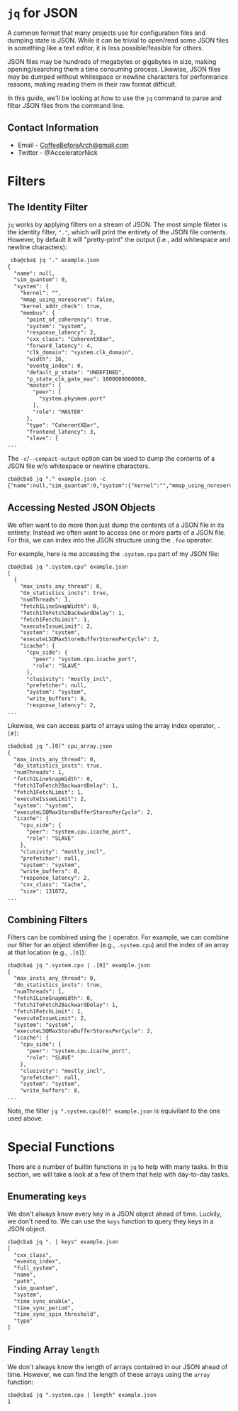 # `jq` for JSON

A common format that many projects use for configuration files and dumping state is JSON. While it can be trivial to open/read some JSON files in something like a text editor, it is less possible/feasible for others.

JSON files may be hundreds of megabytes or gigabytes in size, making opening/searching them a time consuming process. Likewise, JSON files may be dumped without whitespace or newline characters for performance reasons, making reading them in their raw format difficult.

In this guide, we'll be looking at how to use the `jq` command to parse and filter JSON files from the command line.

## Contact Information

- Email - CoffeeBeforeArch@gmail.com
- Twitter - @AcceleratorNick

# Filters

## The Identity Filter

`jq` works by applying filters on a stream of JSON. The most simple fileter is the identity filter, `"."`, which will print the entirety of the JSON file contents. However, by default it will "pretty-print" the output (i.e., add whitespace and newline characters):

```txt
 cba@cba$ jq "." example.json
{
  "name": null,
  "sim_quantum": 0,
  "system": {
    "kernel": "",
    "mmap_using_noreserve": false,
    "kernel_addr_check": true,
    "membus": {
      "point_of_coherency": true,
      "system": "system",
      "response_latency": 2,
      "cxx_class": "CoherentXBar",
      "forward_latency": 4,
      "clk_domain": "system.clk_domain",
      "width": 16,
      "eventq_index": 0,
      "default_p_state": "UNDEFINED",
      "p_state_clk_gate_max": 1000000000000,
      "master": {
        "peer": [
          "system.physmem.port"
        ],
        "role": "MASTER"
      },
      "type": "CoherentXBar",
      "frontend_latency": 3,
      "slave": {
...
```

The `-c`/`--compact-output` option can be used to dump the contents of a JSON file w/o whitespace or newline characters.

```txt
cba@cba$ jq "." example.json -c
{"name":null,"sim_quantum":0,"system":{"kernel":"","mmap_using_noreserve":false,"kernel_addr_check":true,"membus":{"point_of_coherency":true,"system":"system","response_latency":2,"cxx_class":"CoherentXBar","forward_latency":4,"clk_domain":"system.clk_domain","width":16,"eventq_index":0,"default_p_state":"UNDEFINED","p_state_clk_gate_max":1000000000000,"master":{"peer":["system.physmem.port"],"role":"MASTER"},"type":"CoherentXBar","frontend_latency":3,"slave":{"peer":["system.system_port","system.cpu.l2cache.mem_side"],"role":"SLAVE"},"p_state_clk_gate_min":1000,"snoop_filter":{"name":"snoop_filter","system":"system","max_capacity":8388608,"eventq_index":0,"cxx_class":"SnoopFilter","path":"system.membus.snoop_filter","type":"SnoopFilter","lookup_latency":1},"power_model":null,"path":"system.membus","snoop_response_latency":4,"name":"membus","p_state_clk_gate_bins":20,"use_default_range":false},"symbolfile":"","readfile":"","thermal_model":null,"cxx_class":"System","work_begin_cpu_id_exit":-1,"load_offset":0,"work_begin_exit_count":0,"p_state_clk_gate_min":1000,"memories":["system.physmem"],"work_begin_ckpt_count":0,"clk_domain":{"name":"clk_domain","clock":[1000],"init_perf_level":0,"voltage_domain":"system.voltage_domain","eventq_index":0,
```

## Accessing Nested JSON Objects

We often want to do more than just dump the contents of a JSON file in its entirety. Instead we often want to access one or more parts of a JSON file. For this, we can index into the JSON structure using the `.foo` operator.

For example, here is me accessing the `.system.cpu` part of my JSON file:

```txt
cba@cba$ jq ".system.cpu" example.json 
[
  {
    "max_insts_any_thread": 0,
    "do_statistics_insts": true,
    "numThreads": 1,
    "fetch1LineSnapWidth": 0,
    "fetch1ToFetch2BackwardDelay": 1,
    "fetch1FetchLimit": 1,
    "executeIssueLimit": 2,
    "system": "system",
    "executeLSQMaxStoreBufferStoresPerCycle": 2,
    "icache": {
      "cpu_side": {
        "peer": "system.cpu.icache_port",
        "role": "SLAVE"
      },
      "clusivity": "mostly_incl",
      "prefetcher": null,
      "system": "system",
      "write_buffers": 8,
      "response_latency": 2,
...
```

Likewise, we can access parts of arrays using the array index operator, `.[#]`:

```txt
cba@cba$ jq ".[0]" cpu_array.json
{
  "max_insts_any_thread": 0,
  "do_statistics_insts": true,
  "numThreads": 1,
  "fetch1LineSnapWidth": 0,
  "fetch1ToFetch2BackwardDelay": 1,
  "fetch1FetchLimit": 1,
  "executeIssueLimit": 2,
  "system": "system",
  "executeLSQMaxStoreBufferStoresPerCycle": 2,
  "icache": {
    "cpu_side": {
      "peer": "system.cpu.icache_port",
      "role": "SLAVE"
    },
    "clusivity": "mostly_incl",
    "prefetcher": null,
    "system": "system",
    "write_buffers": 8,
    "response_latency": 2,
    "cxx_class": "Cache",
    "size": 131072,
...
```

## Combining Filters

Filters can be combined using the `|` operator. For example, we can combine our filter for an object identifier (e.g., `.system.cpu`) and the index of an array at that location (e.g., `.[0]`):

```txt
cba@cba$ jq ".system.cpu | .[0]" example.json 
{
  "max_insts_any_thread": 0,
  "do_statistics_insts": true,
  "numThreads": 1,
  "fetch1LineSnapWidth": 0,
  "fetch1ToFetch2BackwardDelay": 1,
  "fetch1FetchLimit": 1,
  "executeIssueLimit": 2,
  "system": "system",
  "executeLSQMaxStoreBufferStoresPerCycle": 2,
  "icache": {
    "cpu_side": {
      "peer": "system.cpu.icache_port",
      "role": "SLAVE"
    },
    "clusivity": "mostly_incl",
    "prefetcher": null,
    "system": "system",
    "write_buffers": 8,
...
```

Note, the filter `jq ".system.cpu[0]" example.json` is equivilant to the one used above.

# Special Functions

There are a number of builtin functions in `jq` to help with many tasks. In this section, we will take a look at a few of them that help with day-to-day tasks.

## Enumerating `keys`

We don't always know every key in a JSON object ahead of time. Luckily, we don't need to. We can use the `keys` function to query they keys in a JSON object.

```txt
cba@cba$ jq ". | keys" example.json
[
  "cxx_class",
  "eventq_index",
  "full_system",
  "name",
  "path",
  "sim_quantum",
  "system",
  "time_sync_enable",
  "time_sync_period",
  "time_sync_spin_threshold",
  "type"
]
```

## Finding Array `length`

We don't always know the length of arrays contained in our JSON ahead of time. However, we can find the length of these arrays using the `array` function:

```txt
cba@cba$ jq ".system.cpu | length" example.json
1
```
